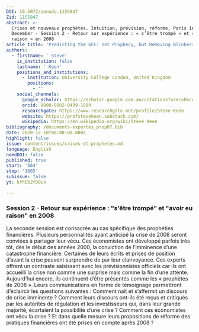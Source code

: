 ```yaml
---
DOI: 10.5072/zenodo.1155847
Zid: 1155847
abstract: >-
  Crises et nouveaux prophètes. Intuition, prévision, réforme, Paris IAS, 10-11
  December - Session 2 - Retour sur expérience : « s’être trompé » et « avoir eu
  raison » en 2008
article_title: 'Predicting the GFC: not Prophecy, but Removing Blinkers'
authors:
  - firstname: ' Steve'
    is_institution: false
    lastname: ' Keen'
    positions_and_institutions:
      - institution: University College London, United Kingdom
        positions:
          - ''
    social_channels:
      google_scholar: https://scholar.google.com.au/citations?user=hbcdga0AAAAJ&hl=en
      orcid: 0000-0002-0439-1809
      researchgate: https://www.researchgate.net/profile/Steve-Keen
      website: https://profstevekeen.substack.com/
      wikipedia: https://en.wikipedia.org/wiki/Steve_Keen
bibliography: /documents-exportes_prop07.bib
date: 2020-12-10T06:00:00.000Z
highlight: false
issue: content/issues/crises-et-prophetes.md
language: English
needDOI: false
published: true
start: '564'
stop: '1665'
subissue: false
yt: kfhEb2fDQLk

---
```


### Session 2 - Retour sur expérience : "s'être trompé" et "avoir eu raison" en 2008

La seconde session est consacrée au cas spécifique des prophéties financières. Plusieurs personnalités ayant anticipé la crise de 2008 seront conviées à partager leur vécu. Ces économistes ont développé parfois très tôt, dès le début des années 2000, la conviction de l’imminence d’une catastrophe financière. Certaines de leurs écrits et prises de position d’avant la crise peuvent surprendre de par leur clairvoyance. Ces experts offrent un contraste saisissant avec les prévisionnistes officiels car ils ont accueilli la crise non comme une surprise mais comme la fin d’une attente. Aujourd’hui encore, ils continuent d’être présentés comme les « prophètes de 2008 ». Leurs communications en forme de témoignage permettront d’éclaircir les questions suivantes : Comment naît et s’affermit un discours de crise imminente ? Comment leurs discours ont-ils été reçus et critiqués par les autorités de régulation et les investisseurs qui, dans leur grande majorité, écartaient la possibilité d’une crise ? Comment ces économistes ont vécu la crise ? Et dans quelle mesure leurs propositions de réforme des pratiques financières ont été prises en compte après 2008 ?

<Youtube yt="kfhEb2fDQLk" caption="Predicting the GFC: not prophecy, but removing blinkers" start="564" stop="1665"></Youtube>